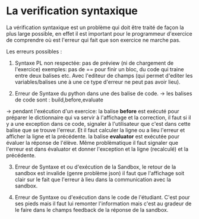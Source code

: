 # La verification syntaxique

La vérification syntaxique est un problème qui doit être traité de façon la plus large possible, en effet il est important pour le programmeur d'exercice de comprendre où est l'erreur qui fait que son exercice ne marche pas.

Les erreurs possibles :

1) Syntaxe PL non respectée: pas de préview (ni de chargement de l'exercice)
	exemples: pas de == pour finir un bloc, du code qui traine entre deux balises etc. Avec l'editeur de champs (qui permet d'editer les variables/balises une à une ce type d'erreur ne peut pas avoir lieu).

2) Erreur de Syntaxe du python dans une des balise de code.
 -> les balises de code sont : build,before,evaluate

 -> pendant l'exécution d'un exercice:
	la balise  **before** est exécuté pour préparer le dictionnaire qui va servir à l'affichage et la correction, il faut si il y a une exception dans ce code, signaler à l'utilisateur que c'est dans cette balise que se trouve l'erreur. Et il faut calculer la ligne ou a lieu l'erreur et afficher la ligne et la précédente.
	la balise **evaluator** est exécutée pour évaluer la réponse de l'élève. Même problèmatique il faut signaler que l'erreur est dans évaluator et donner l'exception et la ligne (recalculé) et la précédente.

3) Erreur de Syntaxe et ou d'exécution de la Sandbox, le retour de la sandbox est invalide (genre problème json) il faut que l'affichage soit clair sur le fait que l'erreur à lieu dans la communication avec la sandbox. 

4) Erreur de Syntaxe ou d'exécution dans le code de l'étudiant. C'est pour ses pieds mais il faut lui remonter l'information mais c'est au gradeur de le faire dans le champs feedback de la réponse de la sandbox.


 
